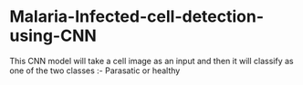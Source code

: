 # Malaria-Infected-cell-detection-using-CNN
This CNN model will take a cell image as an input and then it will classify as one of the two classes :- Parasatic or healthy
